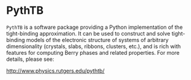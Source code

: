 # PythTB

`PythTB` is a software package providing a Python implementation of the
tight-binding approximation. It can be used to construct and solve
tight-binding models of the electronic structure of systems of
arbitrary dimensionality (crystals, slabs, ribbons, clusters, etc.),
and is rich with features for computing Berry phases and related
properties. For more details, please see:

   http://www.physics.rutgers.edu/pythtb/
